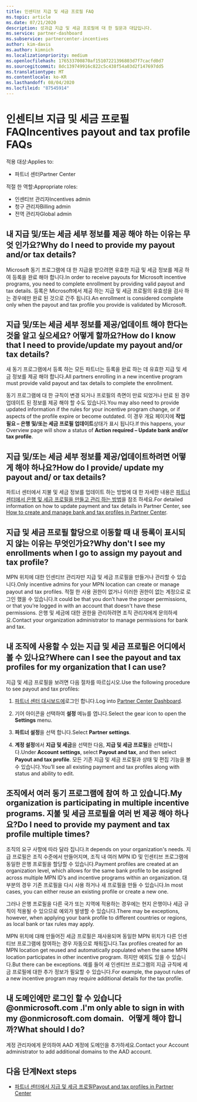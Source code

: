 ```yaml
---
title: 인센티브 지급 및 세금 프로필 FAQ
ms.topic: article
ms.date: 07/21/2020
description: 성과급 지급 및 세금 프로필에 대 한 질문과 대답입니다.
ms.service: partner-dashboard
ms.subservice: partnercenter-incentives
author: kim-davis
ms.author: kimnich
ms.localizationpriority: medium
ms.openlocfilehash: 176533700870af15107221396803d7f7cacfd0d7
ms.sourcegitcommit: 8dc139749916c822c5c438f54a03d2f147697dd5
ms.translationtype: MT
ms.contentlocale: ko-KR
ms.lasthandoff: 08/04/2020
ms.locfileid: "87545914"
---
```

# <a name="incentives-payout-and-tax-profile-faqs"></a><span data-ttu-id="79eb7-103">인센티브 지급 및 세금 프로필 FAQ</span><span class="sxs-lookup"><span data-stu-id="79eb7-103">Incentives payout and tax profile FAQs</span></span>

<span data-ttu-id="79eb7-104">적용 대상:</span><span class="sxs-lookup"><span data-stu-id="79eb7-104">Applies to:</span></span>

- <span data-ttu-id="79eb7-105">파트너 센터</span><span class="sxs-lookup"><span data-stu-id="79eb7-105">Partner Center</span></span>

<span data-ttu-id="79eb7-106">적절 한 역할:</span><span class="sxs-lookup"><span data-stu-id="79eb7-106">Appropriate roles:</span></span>

- <span data-ttu-id="79eb7-107">인센티브 관리자</span><span class="sxs-lookup"><span data-stu-id="79eb7-107">Incentives admin</span></span>
- <span data-ttu-id="79eb7-108">청구 관리자</span><span class="sxs-lookup"><span data-stu-id="79eb7-108">Billing admin</span></span>
- <span data-ttu-id="79eb7-109">전역 관리자</span><span class="sxs-lookup"><span data-stu-id="79eb7-109">Global admin</span></span>

## <a name="why-do-i-need-to-provide-my-payout-andor-tax-details"></a><span data-ttu-id="79eb7-110">내 지급 및/또는 세금 세부 정보를 제공 해야 하는 이유는 무엇 인가요?</span><span class="sxs-lookup"><span data-stu-id="79eb7-110">Why do I need to provide my payout and/or tax details?</span></span>

<span data-ttu-id="79eb7-111">Microsoft 동기 프로그램에 대 한 지급을 받으려면 유효한 지급 및 세금 정보를 제공 하 여 등록을 완료 해야 합니다.</span><span class="sxs-lookup"><span data-stu-id="79eb7-111">In order to receive payouts for Microsoft incentive programs, you need to complete enrollment by providing valid payout and tax details.</span></span> <span data-ttu-id="79eb7-112">등록은 Microsoft에서 제공 하는 지급 및 세금 프로필의 유효성을 검사 하는 경우에만 완료 된 것으로 간주 됩니다.</span><span class="sxs-lookup"><span data-stu-id="79eb7-112">An enrollment is considered complete only when the payout and tax profile you provide is validated by Microsoft.</span></span>

## <a name="how-do-i-know-that-i-need-to-provideupdate-my-payout-andor-tax-details"></a><span data-ttu-id="79eb7-113">지급 및/또는 세금 세부 정보를 제공/업데이트 해야 한다는 것을 알고 싶으세요? 어떻게 할까요?</span><span class="sxs-lookup"><span data-stu-id="79eb7-113">How do I know that I need to provide/update my payout and/or tax details?</span></span>

<span data-ttu-id="79eb7-114">새 동기 프로그램에서 등록 하는 모든 파트너는 등록을 완료 하는 데 유효한 지급 및 세금 정보를 제공 해야 합니다.</span><span class="sxs-lookup"><span data-stu-id="79eb7-114">All partners enrolling in a new incentive program must provide valid payout and tax details to complete the enrollment.</span></span>

<span data-ttu-id="79eb7-115">동기 프로그램에 대 한 규칙이 변경 되거나 프로필의 측면이 만료 되었거나 만료 된 경우 업데이트 된 정보를 제공 해야 할 수도 있습니다.</span><span class="sxs-lookup"><span data-stu-id="79eb7-115">You may also need to provide updated information if the rules for your incentive program change, or if aspects of the profile expire or become outdated.</span></span> <span data-ttu-id="79eb7-116">이 경우 개요 페이지에 **작업 필요 – 은행 및/또는 세금 프로필 업데이트**상태가 표시 됩니다.</span><span class="sxs-lookup"><span data-stu-id="79eb7-116">If this happens, your Overview page will show a status of **Action required – Update bank and/or tax profile**.</span></span>

## <a name="how-do-i-provide-update-my-payout-and-or-tax-details"></a><span data-ttu-id="79eb7-117">지급 및/또는 세금 세부 정보를 제공/업데이트하려면 어떻게 해야 하나요?</span><span class="sxs-lookup"><span data-stu-id="79eb7-117">How do I provide/ update my payout and/ or tax details?</span></span>

<span data-ttu-id="79eb7-118">파트너 센터에서 지불 및 세금 정보를 업데이트 하는 방법에 대 한 자세한 내용은 [파트너 센터에서 은행 및 세금 프로필을 만들고 관리 하는 방법](https://support.microsoft.com/help/4524534/how-to-create-and-manage-bank-and-tax-profiles-in-partner-center)을 참조 하세요.</span><span class="sxs-lookup"><span data-stu-id="79eb7-118">For detailed information on how to update payment and tax details in Partner Center, see [How to create and manage bank and tax profiles in Partner Center](https://support.microsoft.com/help/4524534/how-to-create-and-manage-bank-and-tax-profiles-in-partner-center).</span></span>

## <a name="why-dont-i-see-my-enrollments-when-i-go-to-assign-my-payout-and-tax-profile"></a><span data-ttu-id="79eb7-119">지급 및 세금 프로필 할당으로 이동할 때 내 등록이 표시되지 않는 이유는 무엇인가요?</span><span class="sxs-lookup"><span data-stu-id="79eb7-119">Why don't I see my enrollments when I go to assign my payout and tax profile?</span></span>

<span data-ttu-id="79eb7-120">MPN 위치에 대한 인센티브 관리자만 지급 및 세금 프로필을 만들거나 관리할 수 있습니다.</span><span class="sxs-lookup"><span data-stu-id="79eb7-120">Only incentive admins for your MPN location can create or manage payout and tax profiles.</span></span> <span data-ttu-id="79eb7-121">적절 한 사용 권한이 없거나 이러한 권한이 없는 계정으로 로그인 했을 수 있습니다.</span><span class="sxs-lookup"><span data-stu-id="79eb7-121">It could be that you don’t have the proper permissions, or that you’re logged in with an account that doesn't have these permissions.</span></span> <span data-ttu-id="79eb7-122">은행 및 세금에 대한 권한을 관리하려면 조직 관리자에게 문의하세요.</span><span class="sxs-lookup"><span data-stu-id="79eb7-122">Contact your organization administrator to manage permissions for bank and tax.</span></span>

## <a name="where-can-i-see-the-payout-and-tax-profiles-for-my-organization-that-i-can-use"></a><span data-ttu-id="79eb7-123">내 조직에 사용할 수 있는 지급 및 세금 프로필은 어디에서 볼 수 있나요?</span><span class="sxs-lookup"><span data-stu-id="79eb7-123">Where can I see the payout and tax profiles for my organization that I can use?</span></span>

<span data-ttu-id="79eb7-124">지급 및 세금 프로필을 보려면 다음 절차를 따르십시오.</span><span class="sxs-lookup"><span data-stu-id="79eb7-124">Use the following procedure to see payout and tax profiles:</span></span>

1. <span data-ttu-id="79eb7-125">[파트너 센터 대시보드에](https://partner.microsoft.com/dashboard)로그인 합니다.</span><span class="sxs-lookup"><span data-stu-id="79eb7-125">Log into [Partner Center Dashboard](https://partner.microsoft.com/dashboard).</span></span>

2. <span data-ttu-id="79eb7-126">기어 아이콘을 선택하여 **설정** 메뉴를 엽니다.</span><span class="sxs-lookup"><span data-stu-id="79eb7-126">Select the gear icon to open the **Settings** menu.</span></span>

3. <span data-ttu-id="79eb7-127">**파트너 설정**을 선택 합니다.</span><span class="sxs-lookup"><span data-stu-id="79eb7-127">Select **Partner settings**.</span></span>

4. <span data-ttu-id="79eb7-128">**계정 설정**에서 **지급 및 세금**을 선택한 다음, **지급 및 세금 프로필**을 선택합니다.</span><span class="sxs-lookup"><span data-stu-id="79eb7-128">Under **Account settings**, select **Payout and tax**, and then select **Payout and tax profile**.</span></span> <span data-ttu-id="79eb7-129">모든 기존 지급 및 세금 프로필과 상태 및 편집 기능을 볼 수 있습니다.</span><span class="sxs-lookup"><span data-stu-id="79eb7-129">You’ll see all existing payment and tax profiles along with status and ability to edit.</span></span>

## <a name="my-organization-is-participating-in-multiple-incentive-programs-do-i-need-to-provide-my-payment-and-tax-profile-multiple-times"></a><span data-ttu-id="79eb7-130">조직에서 여러 동기 프로그램에 참여 하 고 있습니다.</span><span class="sxs-lookup"><span data-stu-id="79eb7-130">My organization is participating in multiple incentive programs.</span></span> <span data-ttu-id="79eb7-131">지불 및 세금 프로필을 여러 번 제공 해야 하나요?</span><span class="sxs-lookup"><span data-stu-id="79eb7-131">Do I need to provide my payment and tax profile multiple times?</span></span>

<span data-ttu-id="79eb7-132">조직의 요구 사항에 따라 달라 집니다.</span><span class="sxs-lookup"><span data-stu-id="79eb7-132">It depends on your organization's needs.</span></span> <span data-ttu-id="79eb7-133">지급 프로필은 조직 수준에서 만들어지며, 조직 내 여러 MPN ID 및 인센티브 프로그램에 동일한 은행 프로필을 할당할 수 있습니다.</span><span class="sxs-lookup"><span data-stu-id="79eb7-133">Payment profiles are created at an organization level, which allows for the same bank profile to be assigned across multiple MPN ID’s and incentive programs within an organization.</span></span> <span data-ttu-id="79eb7-134">대부분의 경우 기존 프로필을 다시 사용 하거나 새 프로필을 만들 수 있습니다.</span><span class="sxs-lookup"><span data-stu-id="79eb7-134">In most cases, you can either reuse an existing profile or create a new one.</span></span>

<span data-ttu-id="79eb7-135">그러나 은행 프로필을 다른 국가 또는 지역에 적용하는 경우에는 현지 은행이나 세금 규칙이 적용될 수 있으므로 예외가 발생할 수 있습니다.</span><span class="sxs-lookup"><span data-stu-id="79eb7-135">There may be exceptions, however, when applying your bank profile to different countries or regions, as local bank or tax rules may apply.</span></span>

<span data-ttu-id="79eb7-136">MPN 위치에 대해 만들어진 세금 프로필은 재사용되며 동일한 MPN 위치가 다른 인센티브 프로그램에 참여하는 경우 자동으로 채워집니다.</span><span class="sxs-lookup"><span data-stu-id="79eb7-136">Tax profiles created for an MPN location get reused and automatically populated when the same MPN location participates in other incentive program.</span></span> <span data-ttu-id="79eb7-137">하지만 예외도 있을 수 있습니다.</span><span class="sxs-lookup"><span data-stu-id="79eb7-137">But there can be exceptions.</span></span> <span data-ttu-id="79eb7-138">예를 들어 새 인센티브 프로그램의 지급 규칙에 세금 프로필에 대한 추가 정보가 필요할 수 있습니다.</span><span class="sxs-lookup"><span data-stu-id="79eb7-138">For example, the payout rules of a new incentive program may require additional details for the tax profile.</span></span>  

## <a name="im-only-able-to-sign-in-with-my-onmicrosoftcom-domain-what-should-i-do"></a><span data-ttu-id="79eb7-139">내 도메인에만 로그인 할 수 있습니다 @onmicrosoft.com .</span><span class="sxs-lookup"><span data-stu-id="79eb7-139">I'm only able to sign in with my @onmicrosoft.com domain.</span></span> <span data-ttu-id="79eb7-140">  어떻게 해야 합니까?</span><span class="sxs-lookup"><span data-stu-id="79eb7-140">What should I do?</span></span>

<span data-ttu-id="79eb7-141">계정 관리자에게 문의하여 AAD 계정에 도메인을 추가하세요.</span><span class="sxs-lookup"><span data-stu-id="79eb7-141">Contact your Account administrator to add additional domains to the AAD account.</span></span>

## <a name="next-steps"></a><span data-ttu-id="79eb7-142">다음 단계</span><span class="sxs-lookup"><span data-stu-id="79eb7-142">Next steps</span></span>

- [<span data-ttu-id="79eb7-143">파트너 센터에서 지급 및 세금 프로필</span><span class="sxs-lookup"><span data-stu-id="79eb7-143">Payout and tax profiles in Partner Center</span></span>](incentives-create-and-manage-your-payout-and-tax-profiles.md)